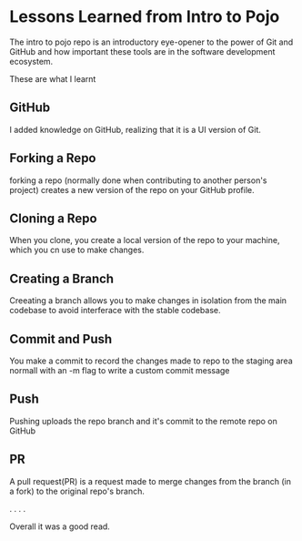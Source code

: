 # Lessons Learned from Intro to Pojo
The intro to pojo repo is an introductory eye-opener to the power of Git and GitHub and how important these tools are in the software development ecosystem.

These are what I learnt

## GitHub
I added knowledge on GitHub, realizing that it is a UI version of Git.

## Forking a Repo
forking a repo (normally done when contributing to another person's project) creates a new version of the repo on your GitHub profile.

## Cloning a Repo
When you clone, you create a local version of the repo to your machine, which you cn use to make changes.

## Creating a Branch
Creeating a branch allows you to make changes in isolation from the main codebase to avoid interferace with the stable codebase.

## Commit and Push
You make a commit to record the changes made to repo to the staging area normall with an -m flag to write a custom commit message

## Push
Pushing uploads the repo branch and it's commit to the remote repo on GitHub

## PR
A pull request(PR) is a request made to merge changes from the branch (in a fork) to the original repo's branch.

.
.
.
.

Overall it was a good read.
